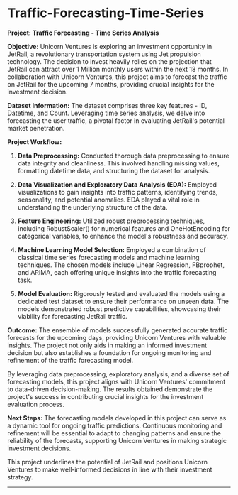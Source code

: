 # Traffic-Forecasting-Time-Series

**Project: Traffic Forecasting - Time Series Analysis**

**Objective:**
Unicorn Ventures is exploring an investment opportunity in JetRail, a revolutionary transportation system using Jet propulsion technology. The decision to invest heavily relies on the projection that JetRail can attract over 1 Million monthly users within the next 18 months. In collaboration with Unicorn Ventures, this project aims to forecast the traffic on JetRail for the upcoming 7 months, providing crucial insights for the investment decision.

**Dataset Information:**
The dataset comprises three key features - ID, Datetime, and Count. Leveraging time series analysis, we delve into forecasting the user traffic, a pivotal factor in evaluating JetRail's potential market penetration.

**Project Workflow:**
1. **Data Preprocessing:** Conducted thorough data preprocessing to ensure data integrity and cleanliness. This involved handling missing values, formatting datetime data, and structuring the dataset for analysis.

2. **Data Visualization and Exploratory Data Analysis (EDA):** Employed visualizations to gain insights into traffic patterns, identifying trends, seasonality, and potential anomalies. EDA played a vital role in understanding the underlying structure of the data.

3. **Feature Engineering:** Utilized robust preprocessing techniques, including RobustScaler() for numerical features and OneHotEncoding for categorical variables, to enhance the model's robustness and accuracy.

4. **Machine Learning Model Selection:** Employed a combination of classical time series forecasting models and machine learning techniques. The chosen models include Linear Regression, FBprophet, and ARIMA, each offering unique insights into the traffic forecasting task.

5. **Model Evaluation:** Rigorously tested and evaluated the models using a dedicated test dataset to ensure their performance on unseen data. The models demonstrated robust predictive capabilities, showcasing their viability for forecasting JetRail traffic.

**Outcome:**
The ensemble of models successfully generated accurate traffic forecasts for the upcoming days, providing Unicorn Ventures with valuable insights. The project not only aids in making an informed investment decision but also establishes a foundation for ongoing monitoring and refinement of the traffic forecasting model.

By leveraging data preprocessing, exploratory analysis, and a diverse set of forecasting models, this project aligns with Unicorn Ventures' commitment to data-driven decision-making. The results obtained demonstrate the project's success in contributing crucial insights for the investment evaluation process.

**Next Steps:**
The forecasting models developed in this project can serve as a dynamic tool for ongoing traffic predictions. Continuous monitoring and refinement will be essential to adapt to changing patterns and ensure the reliability of the forecasts, supporting Unicorn Ventures in making strategic investment decisions.

This project underlines the potential of JetRail and positions Unicorn Ventures to make well-informed decisions in line with their investment strategy.

---
